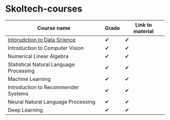 # Skoltech-courses


|       Course name| Grade      | Link to material| 
| ---------------- | ----------- | --------------- |
| [Intorudction to Data Science](http://files.skoltech.ru/data/edu/syllabuses/2021/MA030111.pdf?v=mfdn6y)  |  ✔   |   ✔   |      
| Introduction to Computer Vision   |     ✔      |    ✔     |     
| Numerical Linear Algebra |     ✔      |    ✔    | 
| Statistical Natural Language Processing |     ✔      |    ✔    | 
| Machine Learning|     ✔      |    ✔    | 
| Introduction to Recommender Systems|     ✔      |    ✔    | 
| Neural Natural Language Processing|     ✔      |    ✔    | 
| Deep Learning|     ✔      |    ✔    | 
